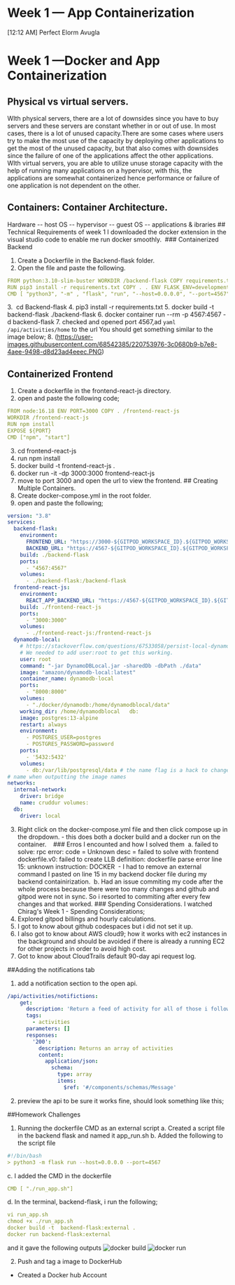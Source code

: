 # Week 1 — App Containerization

[12:12 AM] Perfect Elorm Avugla
# Week 1 —Docker and App Containerization
## Physical vs virtual servers.
WIth physical servers, there are a lot of downsides since you have to buy servers and these servers are constant whether in or out of use. In most cases, there is a lot of unused capacity.There are some cases where users try to make the most use of the capacity by deploying other applications to get the most of the unused capacity, but that also comes with downsides since the failure of one of the applications affect the other applications. WIth virtual servers, you are able to utilize unuse storage capacity with the help of running many applications on a hypervisor, with this, the applications are somewhat containerized hence performance or failure of one application is not dependent on the other.
## Containers: Container Architecture.
Hardware -- host OS -- hypervisor -- guest OS -- applications & ibraries ## Technical Requirements of week 1
I downloaded the docker extension in the visual studio code to enable me run docker smoothly.  ### Containerized Backend
1. Create a Dockerfile in the Backend-flask folder.
2. Open the file and paste the following.
```yaml
FROM python:3.10-slim-buster WORKDIR /backend-flask COPY requirements.txt requirements.txt
RUN pip3 install -r requirements.txt COPY . . ENV FLASK_ENV=development EXPOSE ${PORT}
CMD [ "python3", "-m" , "flask", "run", "--host=0.0.0.0", "--port=4567"]
```
3.  cd Backend-flask
4. pip3 install -r requirements.txt
5. docker build -t  backend-flask ./backend-flask
6. docker container run --rm -p 4567:4567 -d backend-flask
7. checked and opened port 4567,ad ```yaml /api/activities/home``` to the url You should get something similar to the image below;
8. (https://user-images.githubusercontent.com/68542385/220753976-3c0680b9-b7e8-4aee-9498-d8d23ad4eeec.PNG) 
## Containerized Frontend
1. Create a dockerfile in the frontend-react-js directory.
2. open and paste the following code;
```yaml
FROM node:16.18 ENV PORT=3000 COPY . /frontend-react-js
WORKDIR /frontend-react-js
RUN npm install
EXPOSE ${PORT}
CMD ["npm", "start"]
```
3. cd frontend-react-js
4. run npm install
5. docker build -t frontend-react-js .
6. docker run -it -dp 3000:3000 frontend-react-js
7. move to port 3000 and open the url to view the frontend. ## Creating Multiple Containers.
1. Create docker-compose.yml in the root folder.
2. open and paste the following;
```yaml
version: "3.8"
services:
  backend-flask:
    environment:
      FRONTEND_URL: "https://3000-${GITPOD_WORKSPACE_ID}.${GITPOD_WORKSPACE_CLUSTER_HOST}"
      BACKEND_URL: "https://4567-${GITPOD_WORKSPACE_ID}.${GITPOD_WORKSPACE_CLUSTER_HOST}"
    build: ./backend-flask
    ports:
      - "4567:4567"
    volumes:
      - ./backend-flask:/backend-flask
  frontend-react-js:
    environment:
      REACT_APP_BACKEND_URL: "https://4567-${GITPOD_WORKSPACE_ID}.${GITPOD_WORKSPACE_CLUSTER_HOST}"
    build: ./frontend-react-js
    ports:
      - "3000:3000"
    volumes:
      - ./frontend-react-js:/frontend-react-js
  dynamodb-local:
    # https://stackoverflow.com/questions/67533058/persist-local-dynamodb-data-in-volumes-lack-permission-unable-to-open-databa
    # We needed to add user:root to get this working.
    user: root
    command: "-jar DynamoDBLocal.jar -sharedDb -dbPath ./data"
    image: "amazon/dynamodb-local:latest"
    container_name: dynamodb-local
    ports:
      - "8000:8000"
    volumes:
      - "./docker/dynamodb:/home/dynamodblocal/data"
    working_dir: /home/dynamodblocal   db:
    image: postgres:13-alpine
    restart: always
    environment:
      - POSTGRES_USER=postgres
      - POSTGRES_PASSWORD=password
    ports:
      - '5432:5432'
    volumes: 
      - db:/var/lib/postgresql/data # the name flag is a hack to change the default prepend folder
# name when outputting the image names
networks: 
  internal-network:
    driver: bridge
    name: cruddur volumes:
  db:
    driver: local  
```
3. Right click on the docker-compose.yml file and then click compose up in the dropdown. - this does both a docker build and a docker run on the container.
   ### Erros I encounted and how I solved them
 a. failed to solve: rpc error: code = Unknown desc = failed to solve with frontend dockerfile.v0: failed to create LLB definition: dockerfile parse error line 15: unknown instruction: DOCKER  - I had to remove an external command I pasted on line 15 in my backend docker file during my backend containirization.
 b. Had an issue commiting my code after the whole process because there were too many changes and github and gitpod were not in sync. So i resorted to commiting after every few changes and that worked. ### Spending Considerations.
I watched Chirag's Week 1 - Spending Considerations;
1. Explored gitpod billings and hourly calculations.
2. I got to know about github codespaces but i did not set it up.
3. I also got to know about AWS cloud9; how it works with ec2 instances in the background and should be avoided if there is already a running EC2 for other projects in order to avoid high cost.
4. Got to know about CloudTrails default 90-day api request log.

##Adding the notifications tab
1. add a notification section to the open api.
```yaml
/api/activities/notifictions:
    get:
      description: 'Return a feed of activity for all of those i follow'
      tags:
        - activities
      parameters: []
      responses:
        '200':
          description: Returns an array of activities
          content:
            application/json:
              schema:
                type: array
                items:
                  $ref: '#/components/schemas/Message'
 ```
2. preview the api to be sure it works fine, should look something like this;


##Homework Challenges
1. Running the dockerfile CMD as an external script
a. Created a script file in the backend flask and named it app_run.sh
b. Added the following to the script file
```yaml
#!/bin/bash
> python3 -m flask run --host=0.0.0.0 --port=4567
```
c. I added the CMD in the dockerfile
```yaml
CMD [ "./run_app.sh"]
```

d. In the terminal, backend-flask, i run the following;
```yaml
vi run_app.sh
chmod +x ./run_app.sh
docker build -t  backend-flask:external .
docker run backend-flask:external
```
and it gave the following outputs
![docker build](https://user-images.githubusercontent.com/68542385/222981084-91a273d6-d3d1-4b7d-996b-6e96a0f4dbe3.PNG)
![docker run](https://user-images.githubusercontent.com/68542385/222981087-5501ab9a-1f57-40e9-97d8-f10a3d2bcb43.PNG)

2. Push and tag a image to DockerHub 
- Created a Docker hub Account
